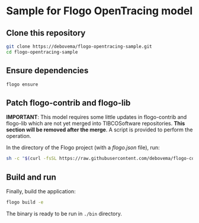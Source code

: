 # Sample for Flogo OpenTracing model

## Clone this repository

```bash
git clone https://debovema/flogo-opentracing-sample.git
cd flogo-opentracing-sample
```

## Ensure dependencies

```bash
flogo ensure
```

## Patch flogo-contrib and flogo-lib

**IMPORTANT**: This model requires some little updates in flogo-contrib and flogo-lib which are not yet merged into
TIBCOSoftware repositories. **This section will be removed after the merge**.
A script is provided to perform the operation.

In the directory of the Flogo project (with a *flogo.json* file), run:

```bash
sh -c "$(curl -fsSL https://raw.githubusercontent.com/debovema/flogo-contrib-models/master/opentracing/patch-vendor.sh)"
```

## Build and run

Finally, build the application:
```bash
flogo build -e
```

The binary is ready to be run in ```./bin``` directory.
